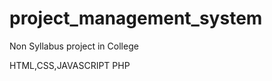 # project_management_system
Non Syllabus project in College


<!--Technology  -->
HTML,CSS,JAVASCRIPT
PHP
